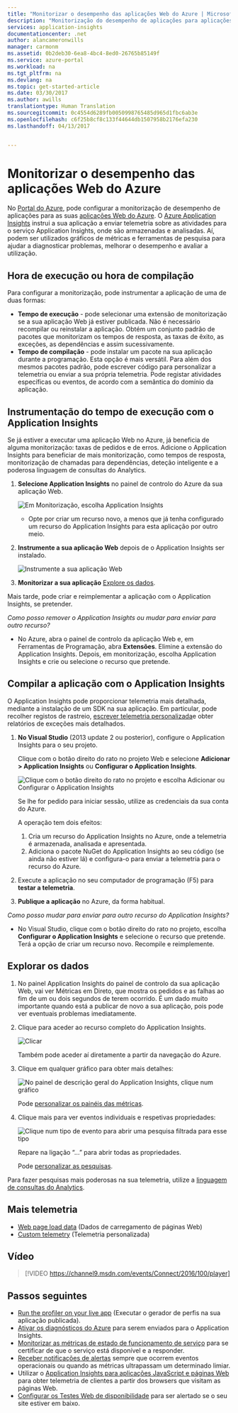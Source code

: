 ```yaml
---
title: "Monitorizar o desempenho das aplicações Web do Azure | Microsoft Docs"
description: "Monitorização do desempenho de aplicações para aplicações Web do Azure. Crie gráficos de tempos de carregamento e resposta, informações de dependências e defina alertas relativos ao desempenho."
services: application-insights
documentationcenter: .net
author: alancameronwills
manager: carmonm
ms.assetid: 0b2deb30-6ea8-4bc4-8ed0-26765b85149f
ms.service: azure-portal
ms.workload: na
ms.tgt_pltfrm: na
ms.devlang: na
ms.topic: get-started-article
ms.date: 03/30/2017
ms.author: awills
translationtype: Human Translation
ms.sourcegitcommit: 0c4554d6289fb0050998765485d965d1fbc6ab3e
ms.openlocfilehash: c6f25b8cf8c133f44644db1507958b2176efa230
ms.lasthandoff: 04/13/2017


---
```

# <a name="monitor-azure-web-app-performance"></a>Monitorizar o desempenho das aplicações Web do Azure
No [Portal do Azure](https://portal.azure.com), pode configurar a monitorização de desempenho de aplicações para as suas [aplicações Web do Azure](../app-service-web/app-service-web-overview.md). O [Azure Application Insights](app-insights-overview.md) instrui a sua aplicação a enviar telemetria sobre as atividades para o serviço Application Insights, onde são armazenadas e analisadas. Aí, podem ser utilizados gráficos de métricas e ferramentas de pesquisa para ajudar a diagnosticar problemas, melhorar o desempenho e avaliar a utilização.

## <a name="run-time-or-build-time"></a>Hora de execução ou hora de compilação
Para configurar a monitorização, pode instrumentar a aplicação de uma de duas formas:

* **Tempo de execução** - pode selecionar uma extensão de monitorização se a sua aplicação Web já estiver publicada. Não é necessário recompilar ou reinstalar a aplicação. Obtém um conjunto padrão de pacotes que monitorizam os tempos de resposta, as taxas de êxito, as exceções, as dependências e assim sucessivamente. 
* **Tempo de compilação** - pode instalar um pacote na sua aplicação durante a programação. Esta opção é mais versátil. Para além dos mesmos pacotes padrão, pode escrever código para personalizar a telemetria ou enviar a sua própria telemetria. Pode registar atividades específicas ou eventos, de acordo com a semântica do domínio da aplicação. 

## <a name="run-time-instrumentation-with-application-insights"></a>Instrumentação do tempo de execução com o Application Insights
Se já estiver a executar uma aplicação Web no Azure, já beneficia de alguma monitorização: taxas de pedidos e de erros. Adicione o Application Insights para beneficiar de mais monitorização, como tempos de resposta, monitorização de chamadas para dependências, deteção inteligente e a poderosa linguagem de consultas do Analytics. 

1. **Selecione Application Insights** no painel de controlo do Azure da sua aplicação Web.
   
    ![Em Monitorização, escolha Application Insights](./media/app-insights-azure-web-apps/05-extend.png)
   
   * Opte por criar um recurso novo, a menos que já tenha configurado um recurso do Application Insights para esta aplicação por outro meio.
2. **Instrumente a sua aplicação Web** depois de o Application Insights ser instalado. 
   
    ![Instrumente a sua aplicação Web](./media/app-insights-azure-web-apps/restart-web-app-for-insights.png)
3. **Monitorizar a sua aplicação**  [Explore os dados](#explore-the-data).

Mais tarde, pode criar e reimplementar a aplicação com o Application Insights, se pretender.

*Como posso remover o Application Insights ou mudar para enviar para outro recurso?*

* No Azure, abra o painel de controlo da aplicação Web e, em Ferramentas de Programação, abra **Extensões**. Elimine a extensão do Application Insights. Depois, em monitorização, escolha Application Insights e crie ou selecione o recurso que pretende.

## <a name="build-the-app-with-application-insights"></a>Compilar a aplicação com o Application Insights
O Application Insights pode proporcionar telemetria mais detalhada, mediante a instalação de um SDK na sua aplicação. Em particular, pode recolher registos de rastreio, [escrever telemetria personalizada](app-insights-api-custom-events-metrics.md)e obter relatórios de exceções mais detalhados.

1. **No Visual Studio** (2013 update 2 ou posterior), configure o Application Insights para o seu projeto.

    Clique com o botão direito do rato no projeto Web e selecione **Adicionar > Application Insights** ou **Configurar o Application Insights**.
   
    ![Clique com o botão direito do rato no projeto e escolha Adicionar ou Configurar o Application Insights](./media/app-insights-azure-web-apps/03-add.png)
   
    Se lhe for pedido para iniciar sessão, utilize as credenciais da sua conta do Azure.
   
    A operação tem dois efeitos:
   
   1. Cria um recurso do Application Insights no Azure, onde a telemetria é armazenada, analisada e apresentada.
   2. Adiciona o pacote NuGet do Application Insights ao seu código (se ainda não estiver lá) e configura-o para enviar a telemetria para o recurso do Azure.
2. Execute a aplicação no seu computador de programação (F5) para **testar a telemetria**.
3. **Publique a aplicação** no Azure, da forma habitual. 

*Como posso mudar para enviar para outro recurso do Application Insights?*

* No Visual Studio, clique com o botão direito do rato no projeto, escolha **Configurar o Application Insights** e selecione o recurso que pretende. Terá a opção de criar um recurso novo. Recompile e reimplemente.

## <a name="explore-the-data"></a>Explorar os dados
1. No painel Application Insights do painel de controlo da sua aplicação Web, vai ver Métricas em Direto, que mostra os pedidos e as falhas ao fim de um ou dois segundos de terem ocorrido. É um dado muito importante quando está a publicar de novo a sua aplicação, pois pode ver eventuais problemas imediatamente.
2. Clique para aceder ao recurso completo do Application Insights.

    ![Clicar](./media/app-insights-azure-web-apps/view-in-application-insights.png)

    Também pode aceder aí diretamente a partir da navegação do Azure.

1. Clique em qualquer gráfico para obter mais detalhes:
   
    ![No painel de descrição geral do Application Insights, clique num gráfico](./media/app-insights-azure-web-apps/07-dependency.png)
   
    Pode [personalizar os painéis das métricas](app-insights-metrics-explorer.md).
2. Clique mais para ver eventos individuais e respetivas propriedades:
   
    ![Clique num tipo de evento para abrir uma pesquisa filtrada para esse tipo](./media/app-insights-azure-web-apps/08-requests.png)
   
    Repare na ligação “...” para abrir todas as propriedades.
   
    Pode [personalizar as pesquisas](app-insights-diagnostic-search.md).

Para fazer pesquisas mais poderosas na sua telemetria, utilize a [linguagem de consultas do Analytics](app-insights-analytics-tour.md).

## <a name="more-telemetry"></a>Mais telemetria

* [Web page load data](app-insights-javascript.md) (Dados de carregamento de páginas Web)
* [Custom telemetry](app-insights-api-custom-events-metrics.md) (Telemetria personalizada)

## <a name="video"></a>Vídeo

> [!VIDEO https://channel9.msdn.com/events/Connect/2016/100/player]

## <a name="next-steps"></a>Passos seguintes
* [Run the profiler on your live app](app-insights-profiler.md) (Executar o gerador de perfis na sua aplicação publicada).
* [Ativar os diagnósticos do Azure](app-insights-azure-diagnostics.md) para serem enviados para o Application Insights.
* [Monitorizar as métricas de estado de funcionamento de serviço](../monitoring-and-diagnostics/insights-how-to-customize-monitoring.md) para se certificar de que o serviço está disponível e a responder.
* [Receber notificações de alertas](../monitoring-and-diagnostics/insights-receive-alert-notifications.md) sempre que ocorrem eventos operacionais ou quando as métricas ultrapassam um determinado limiar.
* Utilizar o [Application Insights para aplicações JavaScript e páginas Web](app-insights-javascript.md) para obter telemetria de clientes a partir dos browsers que visitam as páginas Web.
* [Configurar os Testes Web de disponibilidade](app-insights-monitor-web-app-availability.md) para ser alertado se o seu site estiver em baixo.


